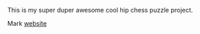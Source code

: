 This is my super duper awesome cool hip chess puzzle project.

Mark
[website](https://www.chess.com)
